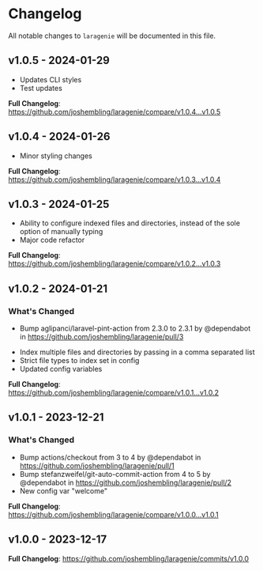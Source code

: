 # Changelog

All notable changes to `laragenie` will be documented in this file.

## v1.0.5 - 2024-01-29

- Updates CLI styles
- Test updates

**Full Changelog**: https://github.com/joshembling/laragenie/compare/v1.0.4...v1.0.5

## v1.0.4 - 2024-01-26

- Minor styling changes

**Full Changelog**: https://github.com/joshembling/laragenie/compare/v1.0.3...v1.0.4

## v1.0.3 - 2024-01-25

- Ability to configure indexed files and directories, instead of the sole option of manually typing
- Major code refactor

**Full Changelog**: https://github.com/joshembling/laragenie/compare/v1.0.2...v1.0.3

## v1.0.2 - 2024-01-21

### What's Changed

* Bump aglipanci/laravel-pint-action from 2.3.0 to 2.3.1 by @dependabot in https://github.com/joshembling/laragenie/pull/3

- Index multiple files and directories by passing in a comma separated list
- Strict file types to index set in config
- Updated config variables

**Full Changelog**: https://github.com/joshembling/laragenie/compare/v1.0.1...v1.0.2

## v1.0.1 - 2023-12-21

### What's Changed

* Bump actions/checkout from 3 to 4 by @dependabot in https://github.com/joshembling/laragenie/pull/1
* Bump stefanzweifel/git-auto-commit-action from 4 to 5 by @dependabot in https://github.com/joshembling/laragenie/pull/2
* New config var "welcome"

**Full Changelog**: https://github.com/joshembling/laragenie/compare/v1.0.0...v1.0.1

## v1.0.0 - 2023-12-17

**Full Changelog**: https://github.com/joshembling/laragenie/commits/v1.0.0
